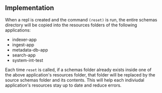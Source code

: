 ## Implementation
When a repl is created and the command `(reset)` is run, the entire schemas directory will be copied
into the resources folders of the following applications:
* indexer-app
* ingest-app
* metadata-db-app
* search-app
* system-int-test

Each time `reset` is called, if a schemas folder already exists inside one of the above application's
resources folder, that folder will be replaced by the source schemas folder and its contents.
This will help each indiviudal application's resources stay up to date and reduce errors.